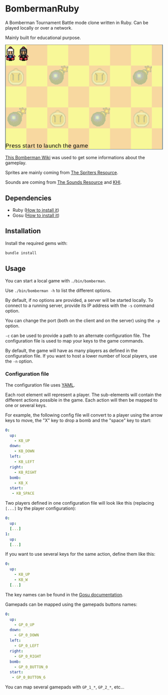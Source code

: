 # BombermanRuby

A Bomberman Tournament Battle mode clone written in Ruby. Can be played locally or over a network.

Mainly built for educational purpose.

![gameplay](./assets/readme/gameplay.gif?raw=true)

[This Bomberman Wiki](https://bomberman.fandom.com/wiki/Bomberman_Tournament) was used to get some informations about the gameplay.

Sprites are mainly coming from [The Spriters Resource](https://www.spriters-resource.com/game_boy_advance/bombertourn/).

Sounds are coming from [The Sounds Resource](https://www.sounds-resource.com/game_boy_advance/bombermantournament/sound/8848/) and [KHI](https://downloads.khinsider.com/game-soundtracks/album/bomberman-tournament-gba).


## Dependencies

- Ruby ([How to install it](https://www.ruby-lang.org/en/documentation/installation/))
- Gosu ([How to install it](https://github.com/gosu/gosu/wiki#installation))

## Installation

Install the required gems with:

```ruby
bundle install
```

## Usage

You can start a local game with `./bin/bomberman`.

Use `./bin/bomberman -h` to list the different options.

By default, if no options are provided, a server will be started locally. To connect to a running server, provide its IP address with the `-s` command option.

You can change the port (both on the client and on the server) using the `-p` option.

`-c` can be used to provide a path to an alternate configuration file. The configuration file is used to map your keys to the game commands.

By default, the game will have as many players as defined in the configuration file. If you want to host a lower number of local players, use the `-n` option.

### Configuration file

The configuration file uses [YAML](https://yaml.org/).

Each root element will represent a player. The sub-elements will contain the different actions possible in the game. Each action will then be mapped to one or several keys.

For example, the following config file will convert to a player using the arrow keys to move, the "X" key to drop a bomb and the "space" key to start:
```yml
0:
  up:
    - KB_UP
  down:
    - KB_DOWN
  left:
    - KB_LEFT
  right:
    - KB_RIGHT
  bomb:
    - KB_X
  start:
   - KB_SPACE
```

Two players defined in one configuration file will look like this (replacing `[...]` by the player configuration):
```yml
0:
  up:
  [...]
1:
  up:
  [...]
```


If you want to use several keys for the same action, define them like this:
```yml
0:
  up:
    - KB_UP
    - KB_W
  [...]
```

The key names can be found in the [Gosu documentation](https://www.rubydoc.info/gems/gosu/Gosu#KB_0%E2%80%A6KB_9-constant).

Gamepads can be mapped using the gamepads buttons names:
```yml
0:
  up:
    - GP_0_UP
  down:
    - GP_0_DOWN
  left:
    - GP_0_LEFT
  right:
    - GP_0_RIGHT
  bomb:
    - GP_0_BUTTON_0
  start:
   - GP_0_BUTTON_6
```
You can map several gamepads with `GP_1_*`, `GP_2_*`, etc...
